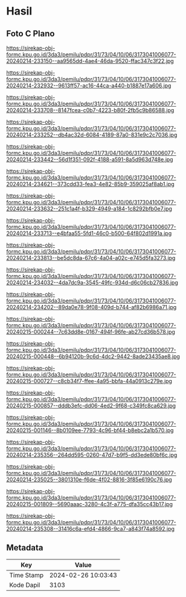# Hasil

## Foto C Plano

https://sirekap-obj-formc.kpu.go.id/3da3/pemilu/pdpr/31/73/04/10/06/3173041006077-20240214-233150--aa9565dd-4ae4-46da-9520-ffac347c3f22.jpg

https://sirekap-obj-formc.kpu.go.id/3da3/pemilu/pdpr/31/73/04/10/06/3173041006077-20240214-232932--9613ff57-ac16-44ca-a440-b1887e17a606.jpg

https://sirekap-obj-formc.kpu.go.id/3da3/pemilu/pdpr/31/73/04/10/06/3173041006077-20240214-233708--8147fcea-c0b7-4223-b80f-2fb5c9b86588.jpg

https://sirekap-obj-formc.kpu.go.id/3da3/pemilu/pdpr/31/73/04/10/06/3173041006077-20240214-233252--db4ac32d-6084-4189-87a0-831e9c2c7036.jpg

https://sirekap-obj-formc.kpu.go.id/3da3/pemilu/pdpr/31/73/04/10/06/3173041006077-20240214-233442--56d1f351-092f-4188-a591-8a5d963d748e.jpg

https://sirekap-obj-formc.kpu.go.id/3da3/pemilu/pdpr/31/73/04/10/06/3173041006077-20240214-234621--373cdd33-fea3-4e82-85b9-359025af8ab1.jpg

https://sirekap-obj-formc.kpu.go.id/3da3/pemilu/pdpr/31/73/04/10/06/3173041006077-20240214-233632--251c1a4f-b329-4949-a184-1c8292bfb0e7.jpg

https://sirekap-obj-formc.kpu.go.id/3da3/pemilu/pdpr/31/73/04/10/06/3173041006077-20240214-233713--e4bfaa55-5fd1-46c0-b500-64f802d1991a.jpg

https://sirekap-obj-formc.kpu.go.id/3da3/pemilu/pdpr/31/73/04/10/06/3173041006077-20240214-233813--be5dc8da-67c6-4a04-a02c-e745d5fa3273.jpg

https://sirekap-obj-formc.kpu.go.id/3da3/pemilu/pdpr/31/73/04/10/06/3173041006077-20240214-234032--4da7dc9a-3545-49fc-934d-d6c06cb27836.jpg

https://sirekap-obj-formc.kpu.go.id/3da3/pemilu/pdpr/31/73/04/10/06/3173041006077-20240214-234202--89da0e78-9f08-409d-b744-af82b6986a71.jpg

https://sirekap-obj-formc.kpu.go.id/3da3/pemilu/pdpr/31/73/04/10/06/3173041006077-20240215-000244--7c63dd8e-0167-494f-96fe-ab27cd36b578.jpg

https://sirekap-obj-formc.kpu.go.id/3da3/pemilu/pdpr/31/73/04/10/06/3173041006077-20240215-000448--6b94120b-9c6d-4dc2-9442-8ade23435ae8.jpg

https://sirekap-obj-formc.kpu.go.id/3da3/pemilu/pdpr/31/73/04/10/06/3173041006077-20240215-000727--c8cb34f7-ffee-4a95-bbfa-44a0913c279e.jpg

https://sirekap-obj-formc.kpu.go.id/3da3/pemilu/pdpr/31/73/04/10/06/3173041006077-20240215-000857--dddb3efc-dd06-4ed2-9f68-c349fc8ca629.jpg

https://sirekap-obj-formc.kpu.go.id/3da3/pemilu/pdpr/31/73/04/10/06/3173041006077-20240215-001146--8b0109ee-7793-4c96-bf44-b8ebc2a1b570.jpg

https://sirekap-obj-formc.kpu.go.id/3da3/pemilu/pdpr/31/73/04/10/06/3173041006077-20240214-235356--264dd595-0260-47d7-b9f5-dd3ede80bf6c.jpg

https://sirekap-obj-formc.kpu.go.id/3da3/pemilu/pdpr/31/73/04/10/06/3173041006077-20240214-235025--3801310e-f6de-4f02-8816-3f85e6190c76.jpg

https://sirekap-obj-formc.kpu.go.id/3da3/pemilu/pdpr/31/73/04/10/06/3173041006077-20240215-001809--5690aaac-3280-4c3f-a775-dfa35cc43b17.jpg

https://sirekap-obj-formc.kpu.go.id/3da3/pemilu/pdpr/31/73/04/10/06/3173041006077-20240214-235308--31416c6a-efd4-4866-9ca7-a843f74a8592.jpg


## Metadata

| Key        | Value               |
| ---------- | ------------------- |
| Time Stamp | 2024-02-26 10:03:43 |
| Kode Dapil | 3103                |



